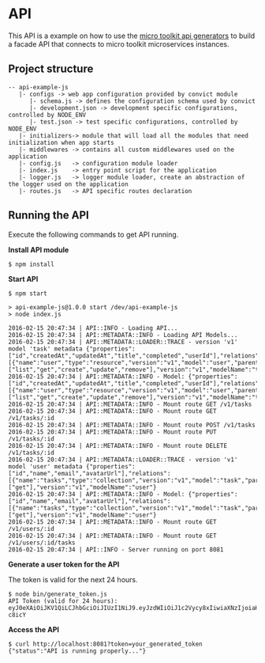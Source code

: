 # API

This API is a example on how to use the [micro toolkit api generators](https://github.com/micro-toolkit/api-generator-js) to build a facade API that connects to micro toolkit microservices instances.

## Project structure

```
-- api-example-js
   |- configs -> web app configuration provided by convict module
      |- schema.js -> defines the configuration schema used by convict
      |- development.json -> development specific configurations, controlled by NODE_ENV
      |- test.json -> test specific configurations, controlled by NODE_ENV
   |- initializers-> module that will load all the modules that need initialization when app starts
   |- middlewares -> contains all custom middlewares used on the application
   |- config.js   -> configuration module loader
   |- index.js    -> entry point script for the application
   |- logger.js   -> logger module loader, create an abstraction of the logger used on the application
   |- routes.js   -> API specific routes declaration
```
## Running the API

Execute the following commands to get API running.

**Install API module**

    $ npm install

**Start API**

    $ npm start

    > api-example-js@1.0.0 start /dev/api-example-js
    > node index.js

    2016-02-15 20:47:34 | API::INFO - Loading API...
    2016-02-15 20:47:34 | API::METADATA::INFO - Loading API Models...
    2016-02-15 20:47:34 | API::METADATA::LOADER::TRACE - version 'v1' model 'task' metadata {"properties":["id","createdAt","updatedAt","title","completed","userId"],"relations":[{"name":"user","type":"resource","version":"v1","model":"user","parent":"task","modelFk":"userId"}],"actions":["list","get","create","update","remove"],"version":"v1","modelName":"task"}
    2016-02-15 20:47:34 | API::METADATA::INFO - Model: {"properties":["id","createdAt","updatedAt","title","completed","userId"],"relations":[{"name":"user","type":"resource","version":"v1","model":"user","parent":"task","modelFk":"userId"}],"actions":["list","get","create","update","remove"],"version":"v1","modelName":"task"}
    2016-02-15 20:47:34 | API::METADATA::INFO - Mount route GET /v1/tasks
    2016-02-15 20:47:34 | API::METADATA::INFO - Mount route GET /v1/tasks/:id
    2016-02-15 20:47:34 | API::METADATA::INFO - Mount route POST /v1/tasks
    2016-02-15 20:47:34 | API::METADATA::INFO - Mount route PUT /v1/tasks/:id
    2016-02-15 20:47:34 | API::METADATA::INFO - Mount route DELETE /v1/tasks/:id
    2016-02-15 20:47:34 | API::METADATA::LOADER::TRACE - version 'v1' model 'user' metadata {"properties":["id","name","email","avatarUrl"],"relations":[{"name":"tasks","type":"collection","version":"v1","model":"task","parent":"user","modelFk":"userId"}],"actions":["get"],"version":"v1","modelName":"user"}
    2016-02-15 20:47:34 | API::METADATA::INFO - Model: {"properties":["id","name","email","avatarUrl"],"relations":[{"name":"tasks","type":"collection","version":"v1","model":"task","parent":"user","modelFk":"userId"}],"actions":["get"],"version":"v1","modelName":"user"}
    2016-02-15 20:47:34 | API::METADATA::INFO - Mount route GET /v1/users/:id
    2016-02-15 20:47:34 | API::METADATA::INFO - Mount route GET /v1/users/:id/tasks
    2016-02-15 20:47:34 | API::INFO - Server running on port 8081

**Generate a user token for the API**

The token is valid for the next 24 hours.

    $ node bin/generate_token.js
    API Token (valid for 24 hours):
    eyJ0eXAiOiJKV1QiLCJhbGciOiJIUzI1NiJ9.eyJzdWIiOiJ1c2Vycy8xIiwiaXNzIjoiaHR0cDovL2FwcC5jb20iLCJzY29wZSI6Im1lLGFkbWluIiwidXNlcklkIjoiMSIsInRlbmFudElkIjoiMSIsImlhdCI6MTQ1NTYzMDYzNywiZXhwIjoxNDU1NzE3MDM3fQ.sGNw7MS8bKH5YBrZLGQTaZLjSdVNLlaRbncBB-c8icY

**Access the API**

    $ curl http://localhost:8081?token=your_generated_token
    {"status":"API is running properly..."}
